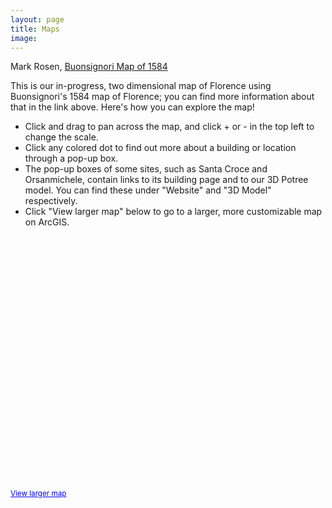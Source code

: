 ```yaml
---
layout: page
title: Maps
image:
---
```

<!--
<p align="center"><i>Image courtesy of Harvard Libraries</i></p>
<br/>
-->

Mark Rosen, [Buonsignori Map of 1584](/texts/buonsignori-rosen.html)

This is our in-progress, two dimensional map of Florence using Buonsignori's 1584 map of Florence; you can find more information about that in the link above. Here's how you can explore the map!

  + Click and drag to pan across the map, and click + or - in the top left to change the scale.
  + Click any colored dot to find out more about a building or location through a pop-up box.
  + The pop-up boxes of some sites, such as Santa Croce and Orsanmichele, contain links to its building page and to our 3D Potree model. You can find these under "Website" and "3D Model" respectively.
  + Click "View larger map" below to go to a larger, more customizable map on ArcGIS.


<style>.embed-container {position: relative; padding-bottom: 80%; height: 0; max-width: 100%;} .embed-container iframe, .embed-container object, .embed-container iframe{position: absolute; top: 0; left: 0; width: 100%; height: 100%;} small{position: absolute; z-index: 40; bottom: 0; margin-bottom: -15px;}</style>

<div class="embed-container"><small><a href="//https://washlee.maps.arcgis.com/apps/webappviewer/index.html?id=26f7d0d21d0b463d8eb718d71673b14c" style="color:#0000FF;text-align:left" target="_blank">View larger map</a></small><br><iframe width="500" height="400" frameborder="0" scrolling="no" marginheight="0" marginwidth="0" title="Florence Test map base" src="//https://washlee.maps.arcgis.com/apps/webappviewer/index.html?id=26f7d0d21d0b463d8eb718d71673b14c"></iframe></div>
<!--
Our 2-D map will be based on a collection of maps of Florence through the centuries:
  + Catena
  + Carocci
  + late 16th-century map created by Stefano Buonsignori
  + ArcGIS

Our 3-D map will be created entirely by Washington and Lee students, using historical records, contemporary sources, and existing structures in an effort to recreate the look and feel of 15th-century Florence as closely as possible.

## The Maps

### Catena

### Carocci
Guido Carrocci's map provides invaluable insight into the Mercato Vecchio, or Old Market, which comprised the twisting, turning, mazelike heart of the Medieval city. Demolished in the 19th century to create the current Piazza della Repubblica, the Mercato Vecchio contained soem of the city's most well-known structures and art, only some of which survive today.

### Buonsignori
Stefano Buonsignori was a member of the Olivetan monastery of San Miniato in the 17th century. Perched on a hill overlooking the city, his community had an unparalleled view of Florence in an age before satellite

### ArcGIS
Our map utilizes the previous three in a variety of ways: firstly, each map is visible as a separate layer, allowing the viewer to compare how the city appeared over the centuries. Second,
-->
